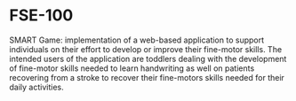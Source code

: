 # FSE-100
SMART Game: implementation of a web-based application to support individuals on their effort to develop or improve their fine-motor skills. The intended users of the application are toddlers dealing with the development of fine-motor skills needed to learn handwriting as well on patients recovering from a stroke to recover their fine-motors skills needed for their daily activities. 
